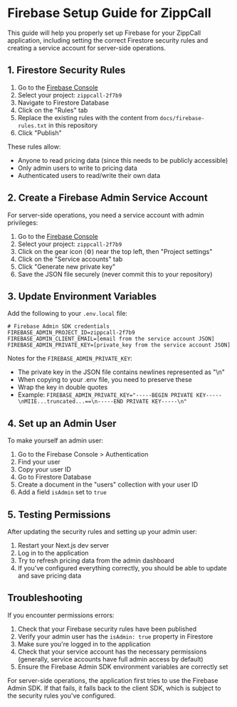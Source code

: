# Firebase Setup Guide for ZippCall

This guide will help you properly set up Firebase for your ZippCall application, including setting the correct Firestore security rules and creating a service account for server-side operations.

## 1. Firestore Security Rules

1. Go to the [Firebase Console](https://console.firebase.google.com/)
2. Select your project: `zippcall-2f7b9`
3. Navigate to Firestore Database
4. Click on the "Rules" tab
5. Replace the existing rules with the content from `docs/firebase-rules.txt` in this repository
6. Click "Publish"

These rules allow:
- Anyone to read pricing data (since this needs to be publicly accessible)
- Only admin users to write to pricing data
- Authenticated users to read/write their own data

## 2. Create a Firebase Admin Service Account

For server-side operations, you need a service account with admin privileges:

1. Go to the [Firebase Console](https://console.firebase.google.com/)
2. Select your project: `zippcall-2f7b9`
3. Click on the gear icon (⚙️) near the top left, then "Project settings"
4. Click on the "Service accounts" tab
5. Click "Generate new private key"
6. Save the JSON file securely (never commit this to your repository)

## 3. Update Environment Variables

Add the following to your `.env.local` file:

```
# Firebase Admin SDK credentials
FIREBASE_ADMIN_PROJECT_ID=zippcall-2f7b9
FIREBASE_ADMIN_CLIENT_EMAIL=[email from the service account JSON]
FIREBASE_ADMIN_PRIVATE_KEY=[private_key from the service account JSON]
```

Notes for the `FIREBASE_ADMIN_PRIVATE_KEY`:
- The private key in the JSON file contains newlines represented as "\n"
- When copying to your .env file, you need to preserve these
- Wrap the key in double quotes
- Example: `FIREBASE_ADMIN_PRIVATE_KEY="-----BEGIN PRIVATE KEY-----\nMIIE...truncated...==\n-----END PRIVATE KEY-----\n"`

## 4. Set up an Admin User

To make yourself an admin user:

1. Go to the Firebase Console > Authentication
2. Find your user
3. Copy your user ID
4. Go to Firestore Database
5. Create a document in the "users" collection with your user ID
6. Add a field `isAdmin` set to `true`

## 5. Testing Permissions

After updating the security rules and setting up your admin user:

1. Restart your Next.js dev server
2. Log in to the application
3. Try to refresh pricing data from the admin dashboard
4. If you've configured everything correctly, you should be able to update and save pricing data

## Troubleshooting

If you encounter permissions errors:

1. Check that your Firebase security rules have been published
2. Verify your admin user has the `isAdmin: true` property in Firestore
3. Make sure you're logged in to the application
4. Check that your service account has the necessary permissions (generally, service accounts have full admin access by default)
5. Ensure the Firebase Admin SDK environment variables are correctly set

For server-side operations, the application first tries to use the Firebase Admin SDK. If that fails, it falls back to the client SDK, which is subject to the security rules you've configured. 